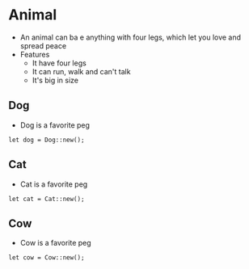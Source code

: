 # Animal
 - An animal can ba e anything with four legs, which let you love and spread peace
 - Features
   - It have four legs
   - It can run, walk and can't talk
   - It's big in size

## Dog
 - Dog is a favorite peg
```
let dog = Dog::new();

```


## Cat
- Cat is a favorite peg
```
let cat = Cat::new();

```


## Cow

- Cow is a favorite peg
```
let cow = Cow::new();

```
